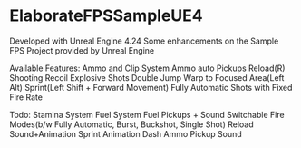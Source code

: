 # ElaborateFPSSampleUE4

Developed with Unreal Engine 4.24
Some enhancements on the Sample FPS Project provided by Unreal Engine

Available Features:
	Ammo and Clip System
	Ammo auto Pickups
	Reload(R)
	Shooting Recoil
	Explosive Shots
	Double Jump
	Warp to Focused Area(Left Alt)
	Sprint(Left Shift + Forward Movement)
	Fully Automatic Shots with Fixed Fire Rate

Todo:
	Stamina System
	Fuel System
	Fuel Pickups + Sound
	Switchable Fire Modes(b/w Fully Automatic, Burst, Buckshot, Single Shot)
	Reload Sound+Animation
	Sprint Animation
	Dash
	Ammo Pickup Sound